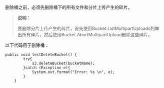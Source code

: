 
删除桶之前，必须先删除桶下的所有文件和分片上传产生的碎片。

> **说明：** 
> 
> 要删除分片上传产生的碎片，首先使用Bucket.ListMultipartUploads列举出所有碎片，然后使用Bucket.AbortMultipartUpload删除这些碎片。

以下代码用于删除桶：

```language-java
public void testDeleteBucket() {
        try{
            s3.deleteBucket(bucketName);
        }catch (Exception e){
            System.out.format("Error: %s \n", e);
        }
    }
```